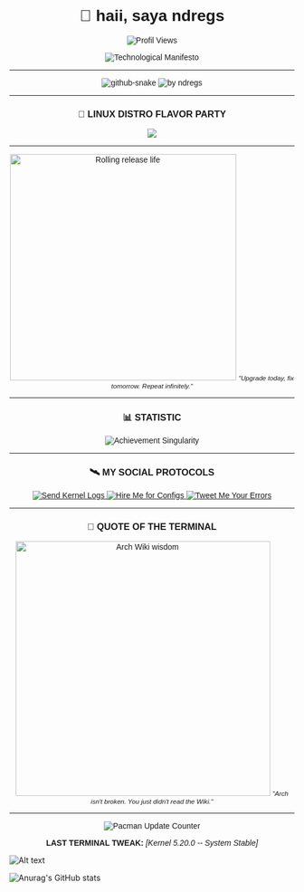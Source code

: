 <div align="center" style="font-family: Arial, sans-serif;">

# 🌌 haii, saya ndregs  
![Profil Views](https://komarev.com/ghpvc/?username=ndregs&label=YANG+YAKIN+GW+ORANG+GANTENG+➡&color=blue&style=flat-square)  

<img src="https://readme-typing-svg.herokuapp.com?font=Fira+Code&size=25&duration=3000&color=00FF00&center=true&vCenter=true&width=800&lines=Arch+User+%7C+Linux+Tinkerer;Patching+Kernel+in+Midnight;Rolling+Updates%2C+Rolling+Life" alt="Technological Manifesto" />  

---
 
<picture>  
  <source media="(prefers-color-scheme: dark)" srcset="https://github.com/ndregs/my-pinned/blob/main/github-contribution-grid-snake-dark.svg" />  
  <source media="(prefers-color-scheme: light), (prefers-color-scheme: no-preference)" srcset="https://github.com/ndregs/my-pinned/blob/main/github-contribution-grid-snake.svg" />  
  <img src="https://github.com/ndregs/my-pinned/blob/main/github-contribution-grid-snake.svg" alt="github-snake" />  
</picture>  

<img src="https://github-readme-activity-graph.vercel.app/graph?username=ndregs&theme=github-compact&radius=16" height="auto" alt="by ndregs"/>  

---

### 🔧 **LINUX DISTRO FLAVOR PARTY**  

<img src="https://skillicons.dev/icons?i=linux,arch,ubuntu,kali,debian,mint,redhat,popos" />  

---

<img src="https://i.imgflip.com/7vohpw.jpg" alt="Rolling release life" width="400px"/>  
<small><em>"Upgrade today, fix tomorrow. Repeat infinitely."</em></small>  

---

### 📊 **STATISTIC**  

<img src="https://github-profile-trophy.vercel.app/?username=ndregs&theme=onedark&no-frame=true&row=1&column=7" alt="Achievement Singularity" />  

---

### 🛰️ **MY SOCIAL PROTOCOLS**  

<a href="mailto:andregsman@gmail.com">  
  <img alt="Send Kernel Logs" src="https://img.shields.io/badge/Sudo_Email_Protocol-FF6B6B?style=for-the-badge&logo=protonmail&logoColor=black" />  
</a>  
<a href="https://linkedin.com/in/arch-nerd">  
  <img alt="Hire Me for Configs" src="https://img.shields.io/badge/LinkedIn_Neovim_Lover-00A4E4?style=for-the-badge&logo=linkedin&logoColor=white" />  
</a>  
<a href="https:/x.com/baaksobakar/arch_comedian">  
  <img alt="Tweet Me Your Errors" src="https://img.shields.io/badge/Twitter_Nano%3F_Lol_No-1DA1F2?style=for-the-badge&logo=twitter&logoColor=white" />  
</a>  

---

### 🤖 **QUOTE OF THE TERMINAL**  

<img src="https://i.imgflip.com/7vojp5.jpg" alt="Arch Wiki wisdom" width="450px"/>  
<small><em>"Arch isn't broken. You just didn't read the Wiki."</em></small>  

---

![Pacman Update Counter](https://komarev.com/ghpvc/?username=ndregs&color=blueviolet&style=plastic&label=PACMAN+UPDATES)  

**LAST TERMINAL TWEAK:** *[Kernel 5.20.0 -- System Stable]*  

</div>

![Alt text](https://spotify-recently-played-readme.vercel.app/api?user=31ouglvt7adehekmgyrlll5cktry)

![Anurag's GitHub stats](https://github-readme-stats.vercel.app/api?username=ndregs&show_icons=true)
